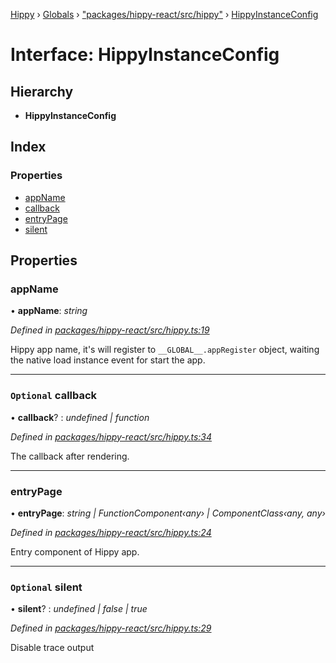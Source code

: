 [Hippy](../README.md) › [Globals](../globals.md) › ["packages/hippy-react/src/hippy"](../modules/_packages_hippy_react_src_hippy_.md) › [HippyInstanceConfig](_packages_hippy_react_src_hippy_.hippyinstanceconfig.md)

# Interface: HippyInstanceConfig

## Hierarchy

* **HippyInstanceConfig**

## Index

### Properties

* [appName](_packages_hippy_react_src_hippy_.hippyinstanceconfig.md#appname)
* [callback](_packages_hippy_react_src_hippy_.hippyinstanceconfig.md#optional-callback)
* [entryPage](_packages_hippy_react_src_hippy_.hippyinstanceconfig.md#entrypage)
* [silent](_packages_hippy_react_src_hippy_.hippyinstanceconfig.md#optional-silent)

## Properties

###  appName

• **appName**: *string*

*Defined in [packages/hippy-react/src/hippy.ts:19](https://github.com/jeromehan/Hippy/blob/6216275/packages/hippy-react/src/hippy.ts#L19)*

Hippy app name, it's will register to `__GLOBAL__.appRegister` object,
waiting the native load instance event for start the app.

___

### `Optional` callback

• **callback**? : *undefined | function*

*Defined in [packages/hippy-react/src/hippy.ts:34](https://github.com/jeromehan/Hippy/blob/6216275/packages/hippy-react/src/hippy.ts#L34)*

The callback after rendering.

___

###  entryPage

• **entryPage**: *string | FunctionComponent‹any› | ComponentClass‹any, any›*

*Defined in [packages/hippy-react/src/hippy.ts:24](https://github.com/jeromehan/Hippy/blob/6216275/packages/hippy-react/src/hippy.ts#L24)*

Entry component of Hippy app.

___

### `Optional` silent

• **silent**? : *undefined | false | true*

*Defined in [packages/hippy-react/src/hippy.ts:29](https://github.com/jeromehan/Hippy/blob/6216275/packages/hippy-react/src/hippy.ts#L29)*

Disable trace output
